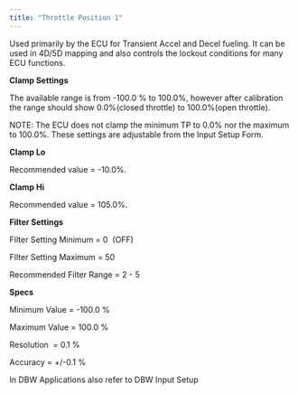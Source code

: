 ```yaml
---
title: "Throttle Position 1"
---
```


Used primarily by the ECU for Transient Accel and Decel fueling. It can be used in 4D/5D mapping and also controls the lockout conditions for many ECU functions.&nbsp;



**Clamp Settings**

The available range is from -100.0 % to 100.0%, however after calibration the range should show 0.0%(closed throttle) to 100.0%(open throttle).


NOTE: The ECU does not clamp the minimum TP to 0.0% nor the maximum to 100.0%. These settings are adjustable from the Input Setup Form.


**Clamp Lo**

Recommended value = -10.0%.&nbsp;


**Clamp Hi**

Recommended value = 105.0%.&nbsp;


**Filter Settings**


FIlter Setting Minimum = 0&nbsp; (OFF)

FIlter Setting Maximum = 50

Recommended Filter Range = 2 - 5


**Specs**


Minimum Value = -100.0 %

Maximum Value = 100.0 %

Resolution&nbsp; = 0.1 %

Accuracy = +/-0.1 %&nbsp;


In DBW Applications also refer to DBW Input Setup
